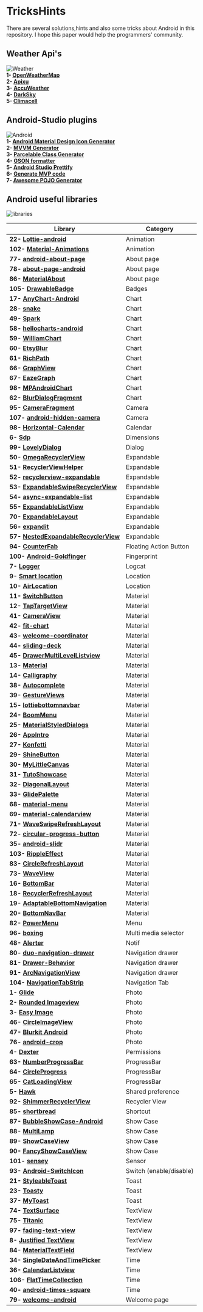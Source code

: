 # TricksHints 
There are several solutions,hints and also some tricks about Android in this repository.
I hope this paper would help the programmers' community. 

## Weather Api's   
![Weather](https://cdn3.iconfinder.com/data/icons/weather-icons-10/128/sun-128.png)  
**1- [OpenWeatherMap](https://openweathermap.org/)**  
**2- [Apixu](https://www.apixu.com/)**  
**3- [AccuWeather](https://www.accuweather.com/)**  
**4- [DarkSky](https://darksky.net/)**  
**5- [Climacell](https://www.climacell.co/weather-api/)**  

## Android-Studio plugins  
![Android](https://cdn0.iconfinder.com/data/icons/communication-icons-rounded/110/Android-128.png)  
**1- [Android Material Design Icon Generator](https://github.com/konifar/android-material-design-icon-generator-plugin)**  
**2- [MVVM Generator](https://plugins.jetbrains.com/plugin/9325-mvvm-generator)**  
**3- [Parcelable Class Generator](https://github.com/mcharmas/android-parcelable-intellij-plugin)**   
**4- [GSON formatter](https://github.com/zzz40500/GsonFormat)**  
**5- [Android Studio Prettify](https://github.com/Haehnchen/idea-android-studio-plugin)**  
**6- [Generate MVP code](https://plugins.jetbrains.com/plugin/9784-generate-m-v-p-code)**  
**7- [Awesome POJO Generator](https://github.com/jineshfrancs/AwesomePojoGenerator)**  

## Android useful libraries  
![libraries](https://cdn0.iconfinder.com/data/icons/cosmo-culture/40/books_1-128.png)   

| Library  | Category |
| ------------- | ------------- |
| **22- [Lottie-android](https://github.com/airbnb/lottie-android)**  | Animation  |
| **102- [Material-Animations](https://github.com/lgvalle/Material-Animations)**  | Animation  |
| **77- [android-about-page](https://github.com/medyo/android-about-page)**  | About page  |
| **78- [about-page-android](https://github.com/husaynhakeem/about-page-android)**  | About page  |
| **86- [MaterialAbout](https://github.com/jrvansuita/MaterialAbout)**  | About page  |
| **105- [DrawableBadge](https://github.com/minibugdev/DrawableBadge)**  | Badges  |
| **17- [AnyChart-Android](https://github.com/AnyChart/AnyChart-Android)**  | Chart  |
| **28- [snake](https://github.com/txusballesteros/snake)**  | Chart  |
| **49- [Spark](https://github.com/robinhood/spark)**  | Chart  |
| **58- [hellocharts-android](https://github.com/lecho/hellocharts-android)**  | Chart  |
| **59- [WilliamChart](https://github.com/diogobernardino/WilliamChart)**  | Chart  |
| **60- [EtsyBlur](https://github.com/Manabu-GT/EtsyBlur)**  | Chart  |
| **61- [RichPath](https://github.com/tarek360/RichPath)**  | Chart  |
| **66- [GraphView](https://github.com/jjoe64/GraphView)**  | Chart  |
| **67- [EazeGraph](https://github.com/blackfizz/EazeGraph)**  | Chart  |
| **98- [MPAndroidChart](https://github.com/PhilJay/MPAndroidChart)**  | Chart  |
| **62- [BlurDialogFragment](https://github.com/tvbarthel/BlurDialogFragment)**  | Chart  |
| **95- [CameraFragment](https://github.com/florent37/CameraFragment)**  |   Camera  |
| **107- [android-hidden-camera](https://github.com/kevalpatel2106/android-hidden-camera)**  | Camera   |
| **98- [Horizontal-Calendar](https://github.com/Mulham-Raee/Horizontal-Calendar)**  | Calendar  |
| **6- [Sdp](https://github.com/intuit/sdp)**        | Dimensions  |
| **99- [LovelyDialog](https://github.com/yarolegovich/LovelyDialog)**  | Dialog  |
| **50- [OmegaRecyclerView](https://github.com/Omega-R/OmegaRecyclerView)**  | Expandable  |
| **51- [RecyclerViewHelper](https://github.com/BoBoMEe/RecyclerViewHelper)**  | Expandable  |
| **52- [recyclerview-expandable](https://github.com/hendraanggrian/recyclerview-expandable)**  | Expandable  |
| **53- [ExpandableSwipeRecyclerView](https://github.com/hyunstyle/ExpandableSwipeRecyclerView)**  | Expandable  |
| **54- [async-expandable-list](https://github.com/Ericliu001/async-expandable-list)**  | Expandable  |
| **55- [ExpandableListView](https://github.com/harishsn/ExpandableListView)**  | Expandable  |
| **70- [ExpandableLayout](https://github.com/traex/ExpandableLayout)**  | Expandable  |
| **56- [expandit](https://github.com/AmalH/expandit)**  | Expandable  |
| **57- [NestedExpandableRecyclerView](https://github.com/thejitesh/NestedExpandableRecyclerView)**  | Expandable  |
| **94- [CounterFab](https://github.com/andremion/CounterFab)**  | Floating Action Button  |
| **100- [Android-Goldfinger](https://github.com/infinum/Android-Goldfinger)**  | Fingerprint  |
| **7- [Logger](https://github.com/orhanobut/logger)**  | Logcat  |
| **9- [Smart location](https://github.com/mrmans0n/smart-location-lib)**  | Location  |
| **10- [AirLocation](https://github.com/mumayank/AirLocation)**  | Location  |
| **11- [SwitchButton](https://github.com/KingJA/SwitchButton)**   | Material  |
| **12- [TapTargetView](https://github.com/KeepSafe/TapTargetView)**  | Material  |
| **41- [CameraView](https://github.com/natario1/CameraView)**  | Material  |
| **42- [fit-chart](https://github.com/txusballesteros/fit-chart)**  | Material  |
| **43- [welcome-coordinator](https://github.com/txusballesteros/welcome-coordinator)**  | Material  |
| **44- [sliding-deck](https://github.com/txusballesteros/sliding-deck)**  | Material  |
| **45- [DrawerMultiLevelListview](https://github.com/awidiyadew/DrawerMultiLevelListview)**  | Material  |
| **13- [Material](https://github.com/rey5137/material)**  | Material  |
| **14- [Calligraphy](https://github.com/chrisjenx/Calligraphy)**  | Material  |
| **38- [Autocomplete](https://github.com/natario1/Autocomplete)**  | Material  |
| **39- [GestureViews](https://github.com/alexvasilkov/GestureViews)**  | Material  |
| **15- [lottiebottomnavbar](https://github.com/subsub/lottiebottomnavbar)**  | Material  |
| **24- [BoomMenu](https://github.com/Nightonke/BoomMenu)**  | Material  |
| **25- [MaterialStyledDialogs](https://github.com/javiersantos/MaterialStyledDialogs)**  | Material  |
| **26- [AppIntro](https://github.com/AppIntro/AppIntro)**  | Material  |
| **27- [Konfetti](https://github.com/DanielMartinus/Konfetti)**  | Material  |
| **29- [ShineButton](https://github.com/ChadCSong/ShineButton)**   | Material  |
| **30- [MyLittleCanvas](https://github.com/florent37/MyLittleCanvas)**  | Material  |
| **31- [TutoShowcase](https://github.com/florent37/TutoShowcase)**  | Material  |
| **32- [DiagonalLayout](https://github.com/florent37/DiagonalLayout)**  | Material  |
| **33- [GlidePalette](https://github.com/florent37/GlidePalette)**  | Material  |
| **68- [material-menu](https://github.com/balysv/material-menu)**  | Material  |
| **69- [material-calendarview](https://github.com/prolificinteractive/material-calendarview)**  | Material  |
| **71- [WaveSwipeRefreshLayout](https://github.com/recruit-lifestyle/WaveSwipeRefreshLayout)**  | Material  |
| **72- [circular-progress-button](https://github.com/dmytrodanylyk/circular-progress-button)**  | Material  |
| **35- [android-slidr](https://github.com/florent37/android-slidr)**  | Material  |
| **103- [RippleEffect](https://github.com/traex/RippleEffect)**  | Material  |
| **83- [CircleRefreshLayout](https://github.com/tuesda/CircleRefreshLayout)**  | Material  |
| **73- [WaveView](https://github.com/gelitenight/WaveView)**  | Material  |
| **16- [BottomBar](https://github.com/roughike/BottomBar)**  | Material  |
| **18- [RecyclerRefreshLayout](https://github.com/dinuscxj/RecyclerRefreshLayout)**  | Material  |
| **19- [AdaptableBottomNavigation](https://github.com/bufferapp/AdaptableBottomNavigation)**  | Material  |
| **20- [BottomNavBar](https://github.com/adib2149/BottomNavBar)**  | Material  |
| **82- [PowerMenu](https://github.com/skydoves/PowerMenu)**  | Menu  |
| **96- [boxing](https://github.com/bilibili/boxing)**  | Multi media selector  |
| **48- [Alerter](https://github.com/Tapadoo/Alerter)**  | Notif  |
| **80- [duo-navigation-drawer](https://github.com/PSD-Company/duo-navigation-drawer)**  | Navigation drawer  |
| **81- [Drawer-Behavior](https://github.com/shiburagi/Drawer-Behavior)**  | Navigation drawer  |
| **91- [ArcNavigationView](https://github.com/rom4ek/ArcNavigationView)**  | Navigation drawer  |
| **104- [NavigationTabStrip](https://github.com/Devlight/NavigationTabStrip)**  | Navigation Tab  |
| **1- [Glide](https://github.com/bumptech/glide)**  | Photo  |
| **2- [Rounded Imageview](https://github.com/vinc3m1/RoundedImageView)**  | Photo  |
| **3- [Easy Image](https://github.com/jkwiecien/EasyImage)**  | Photo  |
| **46- [CircleImageView](https://github.com/hdodenhof/CircleImageView)**  | Photo  |
| **47- [Blurkit Android](https://github.com/CameraKit/blurkit-android)**  | Photo  |
| **76- [android-crop](https://github.com/jdamcd/android-crop)**  | Photo  |
| **4- [Dexter](https://github.com/Karumi/Dexter)**  | Permissions  |
| **63- [NumberProgressBar](https://github.com/daimajia/NumberProgressBar)**  | ProgressBar  |
| **64- [CircleProgress](https://github.com/lzyzsd/CircleProgress)**  | ProgressBar  |
| **65- [CatLoadingView](https://github.com/Rogero0o/CatLoadingView)**  | ProgressBar  |
| **5- [Hawk](https://github.com/orhanobut/hawk)**   | Shared preference  |
| **92- [ShimmerRecyclerView](https://github.com/sharish/ShimmerRecyclerView)**  | Recycler View  |
| **85- [shortbread](https://github.com/MatthiasRobbers/shortbread)**  | Shortcut  |
| **87- [BubbleShowCase-Android](https://github.com/ECLaboratorio/BubbleShowCase-Android)**  | Show Case  |
| **88- [MultiLamp](https://github.com/ujwalthote/MultiLamp)**  | Show Case  |
| **89- [ShowCaseView](https://github.com/mreram/ShowCaseView)**  | Show Case  |
| **90- [FancyShowCaseView](https://github.com/faruktoptas/FancyShowCaseView)**  | Show Case  |
| **101- [sensey](https://github.com/nisrulz/sensey)**  | Sensor   |
| **93- [Android-SwitchIcon](https://github.com/zagum/Android-SwitchIcon)**  | Switch (enable/disable)  |
| **21- [StyleableToast](https://github.com/Muddz/StyleableToast)** | Toast  |
| **23- [Toasty](https://github.com/GrenderG/Toasty)**  | Toast  |
| **37- [MyToast](https://github.com/lopspower/MyToast)**  | Toast  |
| **74- [TextSurface](https://github.com/elevenetc/TextSurface)**  | TextView  |
| **75- [Titanic](https://github.com/RomainPiel/Titanic)**  | TextView  |
| **97- [fading-text-view](https://github.com/rosenpin/fading-text-view)**  | TextView  |
| **8- [Justified TextView](https://github.com/ufo22940268/android-justifiedtextview)**  | TextView  |
| **84- [MaterialTextField](https://github.com/florent37/MaterialTextField)**  | TextView  |
| **34- [SingleDateAndTimePicker](https://github.com/florent37/SingleDateAndTimePicker)**  | Time  |
| **36- [CalendarListview](https://github.com/traex/CalendarListview)**  | Time  |
| **106- [FlatTimeCollection](https://github.com/anastr/FlatTimeCollection)**  | Time   |
| **40- [android-times-square](https://github.com/square/android-times-square)**  | Time  |
| **79- [welcome-android](https://github.com/stephentuso/welcome-android)**  | Welcome page |
